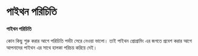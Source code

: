 # পাইথন পরিচিতি

**পাইথন পরিচিতি**

কোন কিছু শুরু করার আগে পরিচিতি পর্বটা সেরে নেওয়া ভালো। তাই পাইথন প্রোগ্রামিং এর জগতে প্রবেশ করার আগে আপনাদের পাইথন এর সাথে হালকা পরিচয় করিয়ে দেই।

